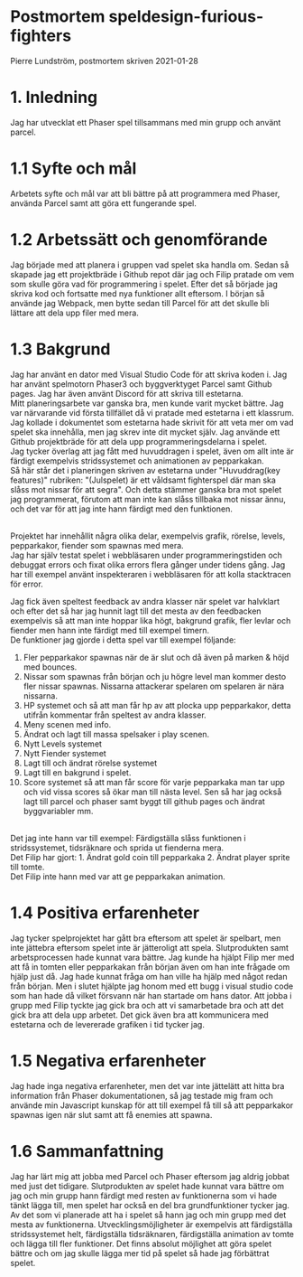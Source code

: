# Postmortem speldesign-furious-fighters
Pierre Lundström, postmortem skriven 2021-01-28

# 1. Inledning 
Jag har utvecklat ett Phaser spel tillsammans med min grupp och använt parcel.

# 1.1 Syfte och mål
Arbetets syfte och mål var att bli bättre på att programmera med Phaser, använda Parcel samt att göra ett fungerande spel.

# 1.2 Arbetssätt och genomförande
Jag började med att planera i gruppen vad spelet ska handla om. Sedan så skapade jag ett projektbräde i Github repot där jag och Filip pratade om vem som skulle göra vad för programmering i spelet. Efter det så började jag skriva kod och fortsatte med nya funktioner allt eftersom. I början så använde jag Webpack, men bytte sedan till Parcel för att det skulle bli lättare att dela upp filer med mera.

# 1.3 Bakgrund
Jag har använt en dator med Visual Studio Code för att skriva koden i. Jag har använt spelmotorn Phaser3 och byggverktyget Parcel samt Github pages. Jag har även använt Discord för att skriva till estetarna. 
<br>
Mitt planeringsarbete var ganska bra, men kunde varit mycket bättre. Jag var närvarande vid första tillfället då vi pratade med estetarna i ett klassrum. Jag kollade i dokumentet som estetarna hade skrivit för att veta mer om vad spelet ska innehålla, men jag skrev inte dit mycket själv. Jag använde ett Github projektbräde för att dela upp programmeringsdelarna i spelet. 
<br>
Jag tycker överlag att jag fått med huvuddragen i spelet, även om allt inte är färdigt exempelvis stridssystemet och animationen av pepparkakan. 
<br>
Så här står det i planeringen skriven av estetarna under "Huvuddrag(key features)" rubriken:
"(Julspelet) är ett våldsamt fighterspel där man ska slåss mot nissar för att segra". Och detta stämmer ganska bra mot spelet jag programmerat, förutom att man inte kan slåss tillbaka mot nissar ännu, och det var för att jag inte hann färdigt med den funktionen.

<br>
Projektet har innehållit några olika delar, exempelvis grafik, rörelse, levels, pepparkakor, fiender som spawnas med mera. 

<br>
Jag har själv testat spelet i webbläsaren under programmeringstiden och debuggat errors och fixat olika errors flera gånger under tidens gång. Jag har till exempel använt inspekteraren i webbläsaren för att kolla stacktracen för error.

Jag fick även speltest feedback av andra klasser när spelet var halvklart och efter det så har jag hunnit lagt till det mesta av den feedbacken exempelvis så att man inte hoppar lika högt, bakgrund grafik, fler levlar och fiender men hann inte färdigt med till exempel timern.
<br>
De funktioner jag gjorde i detta spel var till exempel följande:
<br>
1. Fler pepparkakor spawnas när de är slut och då även på marken & höjd med bounces.
2. Nissar som spawnas från början och ju högre level man kommer desto fler nissar spawnas. Nissarna attackerar spelaren om spelaren är nära nissarna. 
3. HP systemet och så att man får hp av att plocka upp pepparkakor, detta utifrån kommentar från speltest av andra klasser.
4. Meny scenen med info.
5. Ändrat och lagt till massa spelsaker i play scenen.
6. Nytt Levels systemet
7. Nytt Fiender systemet
8. Lagt till och ändrat rörelse systemet 
9. Lagt till en bakgrund i spelet.
10. Score systemet så att man får score för varje pepparkaka man tar upp och vid vissa scores så ökar man till nästa level.
Sen så har jag också lagt till parcel och phaser samt byggt till github pages och ändrat byggvariabler mm.
<br>
Det jag inte hann var till exempel:
Färdigställa slåss funktionen i stridssystemet, tidsräknare och sprida ut fienderna mera.
<br>
Det Filip har gjort:
1. Ändrat gold coin till pepparkaka
2. Ändrat player sprite till tomte.
<br>
Det Filip inte hann med var att ge pepparkakan animation.

# 1.4 Positiva erfarenheter
Jag tycker spelprojektet har gått bra eftersom att spelet är spelbart, men inte jättebra eftersom spelet inte är jätteroligt att spela. Slutprodukten samt arbetsprocessen hade kunnat vara bättre. Jag kunde ha hjälpt Filip mer med att få in tomten eller pepparkakan från början även om han inte frågade om hjälp just då. Jag hade kunnat fråga om han ville ha hjälp med något redan från början. Men i 
slutet hjälpte jag honom med ett bugg i visual studio code som han hade då vilket försvann när han startade om hans dator. Att jobba i grupp med Filip tyckte jag gick bra och att vi samarbetade bra och att det gick bra att dela upp arbetet. Det gick även bra att kommunicera med estetarna och de levererade grafiken i tid tycker jag.

# 1.5 Negativa erfarenheter
Jag hade inga negativa erfarenheter, men det var inte jättelätt att hitta bra information från Phaser dokumentationen, så jag testade mig fram och använde min Javascript kunskap för att till exempel få till så att pepparkakor spawnas igen när slut samt att få enemies att spawna.

# 1.6 Sammanfattning
Jag har lärt mig att jobba med Parcel och Phaser eftersom jag aldrig jobbat med just det tidigare. Slutprodukten av spelet hade kunnat vara bättre om jag och min grupp hann färdigt med resten av funktionerna som vi hade tänkt lägga till, men spelet har också en del bra grundfunktioner tycker jag. Av det som vi planerade att ha i spelet så hann jag och min grupp med det mesta av funktionerna. Utvecklingsmöjligheter är exempelvis att färdigställa stridssystemet helt, färdigställa tidsräknaren, färdigställa animation av tomte och lägga till fler funktioner. Det finns absolut möjlighet att göra spelet bättre och om jag skulle lägga mer tid på spelet så hade jag förbättrat spelet.